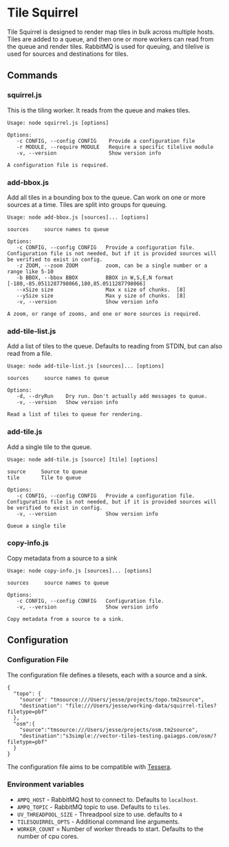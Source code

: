 # Tile Squirrel
Tile Squirrel is designed to render map tiles in bulk across multiple hosts. Tiles are added to a queue, and then one or more workers can read from the queue and render tiles. RabbitMQ is used for queuing, and tilelive is used for sources and destinations for tiles.

## Commands

### squirrel.js
This is the tiling worker. It reads from the queue and makes tiles.

```
Usage: node squirrel.js [options]

Options:
   -c CONFIG, --config CONFIG    Provide a configuration file
   -r MODULE, --require MODULE   Require a specific tilelive module
   -v, --version                 Show version info

A configuration file is required.
```

### add-bbox.js
Add all tiles in a bounding box to the queue. Can work on one or more sources at a time. Tiles are split into groups for queuing. 

```
Usage: node add-bbox.js [sources]... [options]

sources     source names to queue

Options:
   -c CONFIG, --config CONFIG   Provide a configuration file. Configuration file is not needed, but if it is provided sources will be verified to exist in config.
   -z ZOOM, --zoom ZOOM         zoom, can be a single number or a range like 5-10
   -b BBOX, --bbox BBOX         BBOX in W,S,E,N format  [-180,-85.0511287798066,180,85.0511287798066]
   --xSize size                 Max x size of chunks.  [8]
   --ySize size                 Max y size of chunks.  [8]
   -v, --version                Show version info

A zoom, or range of zooms, and one or more sources is required.
```

### add-tile-list.js
Add a list of tiles to the queue. Defaults to reading from STDIN, but can also read from a file.

```
Usage: node add-tile-list.js [sources]... [options]

sources     source names to queue

Options:
   -d, --dryRun    Dry run. Don't actually add messages to queue.
   -v, --version   Show version info

Read a list of tiles to queue for rendering.
```

### add-tile.js
Add a single tile to the queue.

```
Usage: node add-tile.js [source] [tile] [options]

source     Source to queue
tile       Tile to queue

Options:
   -c CONFIG, --config CONFIG   Provide a configuration file. Configuration file is not needed, but if it is provided sources will be verified to exist in config.
   -v, --version                Show version info

Queue a single tile
```

### copy-info.js
Copy metadata from a source to a sink

```
Usage: node copy-info.js [sources]... [options]

sources     source names to queue

Options:
   -c CONFIG, --config CONFIG   Configuration file.
   -v, --version                Show version info

Copy metadata from a source to a sink.
```

## Configuration

### Configuration File
The configuration file defines a tilesets, each with a source and a sink.

```
{
  "topo": {
    "source": "tmsource:///Users/jesse/projects/topo.tm2source",
    "destination": "file:///Users/jesse/working-data/squirrel-tiles?filetype=pbf"
  },
  "osm":{
    "source":"tmsource:///Users/jesse/projects/osm.tm2source",
    "destination":"s3simple://vector-tiles-testing.gaiagps.com/osm/?filetype=pbf"
  }
}
```

The configuration file aims to be compatible with [Tessera](https://github.com/mojodna/tessera).

### Environment variables
* `AMPQ_HOST` - RabbitMQ host to connect to. Defaults to `localhost`.
* `AMPQ_TOPIC` - RabbitMQ topic to use. Defaults to `tiles`.
* `UV_THREADPOOL_SIZE` - Threadpool size to use. defaults to `4`
* `TILESQUIRREL_OPTS` - Additional command line arguments.
* `WORKER_COUNT` = Number of worker threads to start. Defaults to the number of cpu cores.
